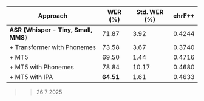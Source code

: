 | **Approach**                    | **WER (%)** | **Std. WER (%)** | **chrF++** | 
|--------------------------------|------------------|------------------|-----------------|
| **ASR (Whisper - Tiny, Small, MMS)** | 71.87            | 3.92             | 0.4244          | 
| + Transformer with Phonemes | 73.58            | 3.67             | 0.3740          | 
| + MT5           | 69.50            | 1.44             | 0.4716          | 
| + MT5 with Phonemes                       | 78.84            | 10.17            | 0.4680          | 
| + MT5 with IPA                       | **64.51**        | 1.61             | 0.4633          | 

>> 26 7 2025
